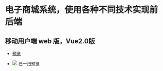 # 电子商城系统，使用各种不同技术实现前后端
## 移动用户端 web 版，Vue2.0版
  * [预览](https://lin09.github.io/Electronic-mall/mobile/vue/dist/index.html)

  * ![](https://lin09.github.io/Electronic-mall/mobile/vue/home-qrcode.png) 扫一扫预览
